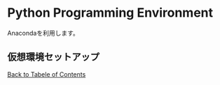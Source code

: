 # Python Programming Environment

Anacondaを利用します。

## 仮想環境セットアップ



[Back to Tabele of Contents](./contents_en.md)
